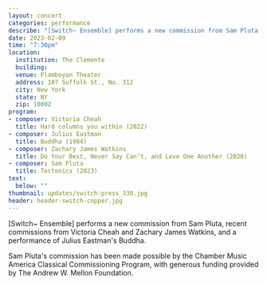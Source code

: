 ```yaml
---
layout: concert
categories: performance
describe: "[Switch~ Ensemble] performs a new commission from Sam Pluta, recent commissions from Victoria Cheah and Zachary James Watkins, and a performance of Julius Eastman's Buddha."
date: 2023-02-09
time: "7:30pm"
location:
  institution: The Clemente
  building:
  venue: Flamboyan Theater
  address: 107 Suffolk St., No. 312
  city: New York
  state: NY
  zip: 10002
program:
- composer: Victoria Cheah
  title: Hard columns you within (2022)
- composer: Julius Eastman
  title: Buddha (1984)
- composer: Zachary James Watkins
  title: Do Your Best, Never Say Can’t, and Love One Another (2020)
- composer: Sam Pluta
  title: Tectonics (2023)
text:
  below: ""
thumbnail: updates/switch-press_330.jpg
header: header-switch-copper.jpg
---
```


[Switch~ Ensemble] performs a new commission from Sam Pluta, recent commissions from Victoria Cheah and Zachary James Watkins, and a performance of Julius Eastman's Buddha.

Sam Pluta's commission has been made possible by the Chamber Music America Classical Commissioning Program, with generous funding provided by The Andrew W. Mellon Foundation.
